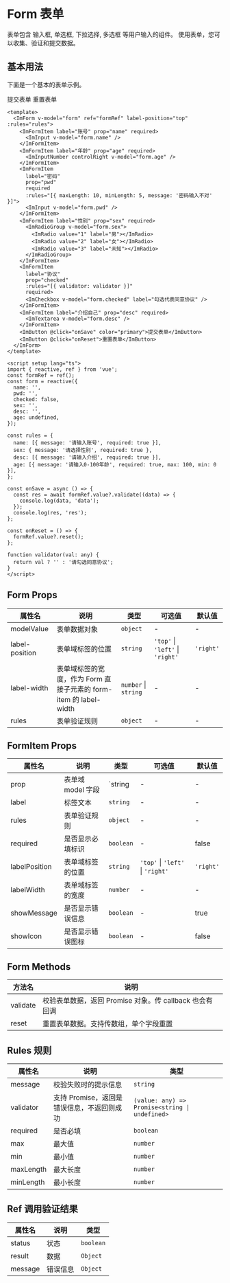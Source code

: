 # Form 表单

表单包含 输入框, 单选框, 下拉选择, 多选框 等用户输入的组件。 使用表单，您可以收集、验证和提交数据。

## 基本用法

下面是一个基本的表单示例。

<ImForm v-model="form" ref="formRef" label-position="top" :rules="rules">
<ImFormItem label="账号" prop="name" required>
<ImInput v-model="form.name" />
</ImFormItem>
<ImFormItem label="年龄" prop="age" required>
<ImInputNumber controlRight v-model="form.age" />
</ImFormItem>
<ImFormItem
    label="密码"
    prop="pwd"
    required
    :rules="[{ maxLength: 10, minLength: 5, message: '密码输入不对' }]">
<ImInput v-model="form.pwd" />
</ImFormItem>
<ImFormItem label="性别" prop="sex" required>
<ImRadioGroup v-model="form.sex">
<ImRadio value="1" label="男"></ImRadio>
<ImRadio value="2" label="女"></ImRadio>
<ImRadio value="3" label="未知"></ImRadio>
</ImRadioGroup>
</ImFormItem>
<ImFormItem
    label="协议"
    prop="checked"
    :rules="[{ validator: validator }]"
    required>
<ImCheckbox v-model="form.checked" label="勾选代表同意协议" />
</ImFormItem>
<ImFormItem label="介绍自己" prop="desc" required>
<ImTextarea v-model="form.desc" />
</ImFormItem>
<ImButton @click="onSave" color="primary">提交表单</ImButton>
<ImButton @click="onReset">重置表单</ImButton>
</ImForm>

<script setup lang="ts">
import { reactive, ref } from 'vue';
const formRef = ref();
const form = reactive({
  name: '',
  pwd: '',
  checked: false,
  sex: '',
  desc: '',
  age: undefined,
});

const rules = {
  name: [{ message: '请输入账号', required: true }],
  sex: { message: '请选择性别', required: true },
  desc: [{ message: '请输入介绍', required: true }],
  age: [{ message: '请输入0-100年龄', required: true, max: 100, min: 0 }],
};

const onSave = async () => {
  const res = await formRef.value?.validate((data) => {
    console.log(data, 'data');
  });
  console.log(res, 'res');
  
};

const onReset = () => {
  formRef.value?.reset();
};

function validator(val: any) {
  return val ? '' : '请勾选同意协议';
}
</script>

```vue
<template>
  <ImForm v-model="form" ref="formRef" label-position="top" :rules="rules">
    <ImFormItem label="账号" prop="name" required>
      <ImInput v-model="form.name" />
    </ImFormItem>
    <ImFormItem label="年龄" prop="age" required>
      <ImInputNumber controlRight v-model="form.age" />
    </ImFormItem>
    <ImFormItem
      label="密码"
      prop="pwd"
      required
      :rules="[{ maxLength: 10, minLength: 5, message: '密码输入不对' }]">
      <ImInput v-model="form.pwd" />
    </ImFormItem>
    <ImFormItem label="性别" prop="sex" required>
      <ImRadioGroup v-model="form.sex">
        <ImRadio value="1" label="男"></ImRadio>
        <ImRadio value="2" label="女"></ImRadio>
        <ImRadio value="3" label="未知"></ImRadio>
      </ImRadioGroup>
    </ImFormItem>
    <ImFormItem
      label="协议"
      prop="checked"
      :rules="[{ validator: validator }]"
      required>
      <ImCheckbox v-model="form.checked" label="勾选代表同意协议" />
    </ImFormItem>
    <ImFormItem label="介绍自己" prop="desc" required>
      <ImTextarea v-model="form.desc" />
    </ImFormItem>
    <ImButton @click="onSave" color="primary">提交表单</ImButton>
    <ImButton @click="onReset">重置表单</ImButton>
  </ImForm>
</template>

<script setup lang="ts">
import { reactive, ref } from 'vue';
const formRef = ref();
const form = reactive({
  name: '',
  pwd: '',
  checked: false,
  sex: '',
  desc: '',
  age: undefined,
});

const rules = {
  name: [{ message: '请输入账号', required: true }],
  sex: { message: '请选择性别', required: true },
  desc: [{ message: '请输入介绍', required: true }],
  age: [{ message: '请输入0-100年龄', required: true, max: 100, min: 0 }],
};

const onSave = async () => {
  const res = await formRef.value?.validate((data) => {
    console.log(data, 'data');
  });
  console.log(res, 'res');
};

const onReset = () => {
  formRef.value?.reset();
};

function validator(val: any) {
  return val ? '' : '请勾选同意协议';
}
</script>
```

## Form Props

| 属性名         | 说明                                                              | 类型                 | 可选值                           | 默认值    |
| -------------- | ----------------------------------------------------------------- | -------------------- | -------------------------------- | --------- |
| modelValue     | 表单数据对象                                                      | `object`             | -                                | -         |
| label-position | 表单域标签的位置                                                  | `string`             | `'top'` \| `'left'` \| `'right'` | `'right'` |
| label-width    | 表单域标签的宽度，作为 Form 直接子元素的 form-item 的 label-width | `number` \| `string` | -                                | -         |
| rules          | 表单验证规则                                                      | `object`             | -                                | -         |

## FormItem Props

| 属性名        | 说明              | 类型      | 可选值                           | 默认值    |
| ------------- | ----------------- | --------- | -------------------------------- | --------- |
| prop          | 表单域 model 字段 | `string   | -                                | -         |
| label         | 标签文本          | `string`  | -                                | -         |
| rules         | 表单验证规则      | `object`  | -                                | -         |
| required      | 是否显示必填标识  | `boolean` | -                                | false     |
| labelPosition | 表单域标签的位置  | `string`  | `'top'` \| `'left'` \| `'right'` | `'right'` |
| labelWidth    | 表单域标签的宽度  | `number`  | -                                | -         |
| showMessage   | 是否显示错误信息  | `boolean` | -                                | true      |
| showIcon      | 是否显示错误图标  | `boolean` | -                                | false     |

## Form Methods

| 方法名   | 说明                                                    |
| -------- | ------------------------------------------------------- |
| validate | 校验表单数据，返回 Promise 对象。传 callback 也会有回调 |
| reset    | 重置表单数据。支持传数组，单个字段重置                  |

## Rules 规则

| 属性名    | 说明                                       | 类型                                           |
| --------- | ------------------------------------------ | ---------------------------------------------- |
| message   | 校验失败时的提示信息                       | `string`                                       |
| validator | 支持 Promise，返回是错误信息，不返回则成功 | `(value: any) => Promise<string \| undefined>` |
| required  | 是否必填                                   | `boolean`                                      |
| max       | 最大值                                     | `number`                                       |
| min       | 最小值                                     | `number`                                       |
| maxLength | 最大长度                                   | `number`                                       |
| minLength | 最小长度                                   | `number`                                       |

## Ref 调用验证结果

| 属性名  | 说明     | 类型      |
| ------- | -------- | --------- |
| status  | 状态     | `boolean` |
| result  | 数据     | `Object`  |
| message | 错误信息 | `Object`  |
